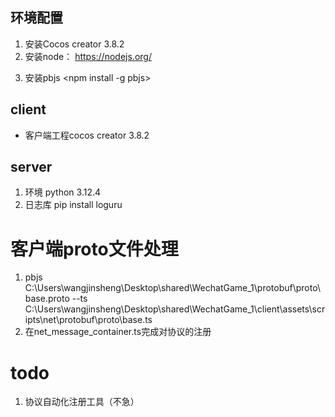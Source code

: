 ## 环境配置
1. 安装Cocos creator 3.8.2
2. 安装node： https://nodejs.org/
<!-- 3. cmd 运行 npm install -g ts-protoc-gen并添加到环境变量 -->
3. 安装pbjs <npm install -g pbjs>

## client
- 客户端工程cocos creator 3.8.2

## server

1. 环境 python 3.12.4
2. 日志库 pip install loguru

# 客户端proto文件处理
1. pbjs C:\Users\wangjinsheng\Desktop\shared\WechatGame_1\protobuf\proto\base.proto  --ts   C:\Users\wangjinsheng\Desktop\shared\WechatGame_1\client\assets\scripts\net\protobuf\proto\base.ts
2. 在net_message_container.ts完成对协议的注册




# todo
1. 协议自动化注册工具（不急）